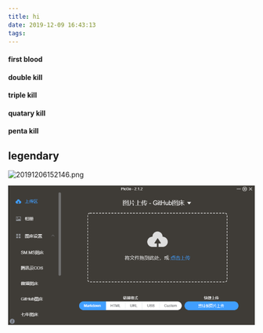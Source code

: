 ```yaml
---
title: hi
date: 2019-12-09 16:43:13
tags:
---
```


#### first blood
#### double kill
#### triple kill
#### quatary kill
#### penta kill

## legendary
![20191206152146.png](https://i.loli.net/2019/12/06/BJlArKYd1I62gSs.png)


![](https://raw.githubusercontent.com/storm1122/CloudImage/master/img/20191206165939.png)